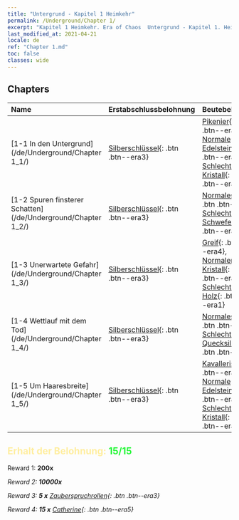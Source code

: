```yaml
---
title: "Untergrund - Kapitel 1 Heimkehr"
permalink: /Underground/Chapter 1/
excerpt: "Kapitel 1 Heimkehr. Era of Chaos  Untergrund - Kapitel 1. Heimkehr"
last_modified_at: 2021-04-21
locale: de
ref: "Chapter 1.md"
toc: false
classes: wide
---
```


## Chapters

  | Name |  Erstabschlussbelohnung | Beutebelohnung |
  |:------------|:------------|:------------| 
  | [1-1 In den Untergrund](/de/Underground/Chapter 1_1/) | [Silberschlüssel](/de/Items/con_693/){: .btn .btn--era3} | [Pikenier](/de/Items/unt_190/){: .btn .btn--era3}, [Normale Edelsteine](/de/Items/mat_10/){: .btn .btn--era2}, [Schlechter Kristall](/de/Items/mat_5/){: .btn .btn--era1} |
  | [1-2 Spuren finsterer Schatten](/de/Underground/Chapter 1_2/) | [Silberschlüssel](/de/Items/con_693/){: .btn .btn--era3} | [Normales Erz](/de/Items/mat_6/){: .btn .btn--era2}, [Schlechter Schwefel](/de/Items/mat_3/){: .btn .btn--era1} |
  | [1-3 Unerwartete Gefahr](/de/Underground/Chapter 1_3/) | [Silberschlüssel](/de/Items/con_693/){: .btn .btn--era3} | [Greif](/de/Items/unt_192/){: .btn .btn--era4}, [Normaler Kristall](/de/Items/mat_11/){: .btn .btn--era2}, [Schlechtes Holz](/de/Items/mat_1/){: .btn .btn--era1} |
  | [1-4 Wettlauf mit dem Tod](/de/Underground/Chapter 1_4/) | [Silberschlüssel](/de/Items/con_693/){: .btn .btn--era3} | [Normales Holz](/de/Items/mat_7/){: .btn .btn--era2}, [Schlechtes Quecksilber](/de/Items/mat_2/){: .btn .btn--era1} |
  | [1-5 Um Haaresbreite](/de/Underground/Chapter 1_5/) | [Silberschlüssel](/de/Items/con_693/){: .btn .btn--era3} | [Kavallerist](/de/Items/unt_195/){: .btn .btn--era4}, [Normale Edelsteine](/de/Items/mat_10/){: .btn .btn--era2}, [Schlechter Kristall](/de/Items/mat_5/){: .btn .btn--era1} |


## <span style="color: #ffeea0">Erhalt der Belohnung: </span><span style="color: #27f73a">15/15</span>

 Reward 1:  **200x** <i class="fas fa-gem"/>

 Reward 2:  **10000x** <i class="fas fa-coins"/>

 Reward 3: **5 x** [Zauberspruchrollen](/de/Items/con_694/){: .btn .btn--era3}

 Reward 4: **15 x** [Catherine](/de/Items/her_361/){: .btn .btn--era5}

